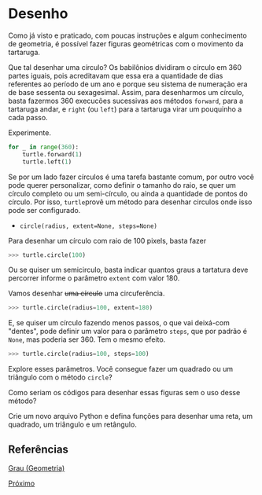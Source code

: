 # Desenho

Como já visto e praticado, com poucas instruções e algum conhecimento de
geometria, é possível fazer figuras geométricas com o movimento da
tartaruga. 

Que tal desenhar uma círculo? Os babilônios dividiram o círculo em 360 partes 
iguais, pois acreditavam que essa era a quantidade de dias referentes ao 
período de um ano e porque seu sistema de numeração era de base sessenta ou
sexagesimal. Assim, para desenharmos um círculo, basta fazermos 360 execucões
sucessivas aos métodos ```forward```, para a tartaruga andar, e ```right```
(ou ```left```) para a tartaruga virar um pouquinho a cada passo.

Experimente.

```python
for _ in range(360):
    turtle.forward(1)
    turtle.left(1)
```

Se por um lado fazer círculos é uma tarefa bastante comum, por outro você
pode querer personalizar, como definir o tamanho do raio, se quer um círculo
completo ou um semi-círculo, ou ainda a quantidade de pontos do círculo.
Por isso, ```turtle```provê um método para desenhar circulos onde isso pode ser configurado.

- ```circle(radius, extent=None, steps=None)```

Para desenhar um círculo com raio de 100 pixels, basta fazer
```python
>>> turtle.circle(100)
```

Ou se quiser um semicirculo, basta indicar quantos graus a tartatura deve 
percorrer informe o parâmetro ```extent``` com valor 180.

Vamos desenhar ~~uma círculo~~ uma circuferência.

```python
>>> turtle.circle(radius=100, extent=180)
```

E, se quiser um círculo fazendo menos passos, o que vai deixá-com "dentes",
pode definir um valor para o parâmetro ```steps```, que por padrão é ```None```, mas poderia ser 360. Tem o mesmo efeito.

```python
>>> turtle.circle(radius=100, steps=100)
```

Explore esses parâmetros. Você consegue fazer um quadrado ou um triângulo com
o método ```circle```?

Como seriam os códigos para desenhar essas figuras sem o uso desse método?

Crie um novo arquivo Python e defina funções para desenhar uma reta, um quadrado, 
um triângulo e um retângulo.

## Referências

[Grau (Geometria)](https://pt.wikipedia.org/wiki/Grau_(geometria))

[Próximo](02_desenho.md)
